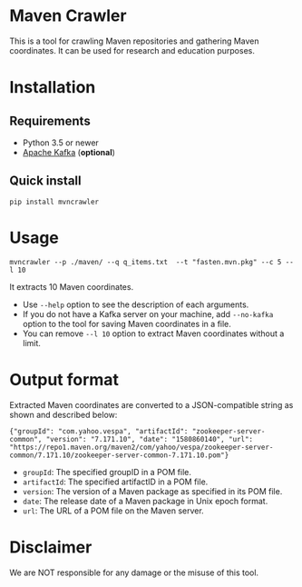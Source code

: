 # Maven Crawler
This is a tool for crawling Maven repositories and gathering Maven coordinates.
It can be used for research and education purposes.

# Installation
## Requirements

- Python 3.5 or newer
- [Apache Kafka](https://kafka.apache.org/quickstart) (**optional**)

## Quick install
```
pip install mvncrawler
```


# Usage
```
mvncrawler --p ./maven/ --q q_items.txt  --t "fasten.mvn.pkg" --c 5 --l 10
```
It extracts 10 Maven coordinates. 
- Use `--help` option to see the description of each arguments.
- If you do not have a Kafka server on your machine, add `--no-kafka` option to the tool for saving Maven coordinates in a file.
- You can remove `--l 10` option to extract Maven coordinates without a limit.

# Output format
Extracted Maven coordinates are converted to a JSON-compatible string as shown and described below:
```
{"groupId": "com.yahoo.vespa", "artifactId": "zookeeper-server-common", "version": "7.171.10", "date": "1580860140", "url": "https://repo1.maven.org/maven2/com/yahoo/vespa/zookeeper-server-common/7.171.10/zookeeper-server-common-7.171.10.pom"}
```

- `groupId`: The specified groupID in a POM file.
- `artifactId`: The specified artifactID in a POM file.
- `version`: The version of a Maven package as specified in its POM file.
- `date`: The release date of a Maven package in Unix epoch format.
- `url`: The URL of a POM file on the Maven server.

# Disclaimer
We are NOT responsible for any damage or the misuse of this tool.
